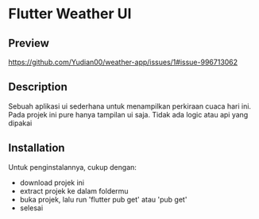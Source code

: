 # Flutter Weather UI

## Preview
https://github.com/Yudian00/weather-app/issues/1#issue-996713062

## Description

Sebuah aplikasi ui sederhana untuk menampilkan perkiraan cuaca hari ini. Pada projek ini pure
hanya tampilan ui saja. Tidak ada logic atau api yang dipakai


## Installation

Untuk penginstalannya, cukup dengan:
- download projek ini 
- extract projek ke dalam foldermu
- buka projek, lalu run 'flutter pub get' atau 'pub get'
- selesai
